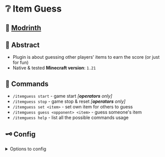 # ❔ Item Guess

## 🚰 [Modrinth](https://modrinth.com/plugin/itemguess)

## 🌃 Abstract

- Plugin is about guessing other players' items to earn the score (or just for fun)
- Native & tested **Minecraft version**: `1.21`

## 💭 Commands

- `/itemguess start` - game start _[**operators** only]_
- `/itemguess stop` - game stop & reset _[**operators** only]_
- `/itemguess set <item>` - set own item for others to guess
- `/itemguess guess <opponent> <item>` - guess someone's item
- `/itemguess help` - list all the possible commands usage

## 🗝 Config


<details>
<summary>Options to config</summary>

- `Feedback Enabled` : extra-feedback messages on guessing item [default: `true`]
- `Scoreboard Enabled` : display or hide scoreboard [default: `true`]
- `Score` : the number of points that players will be rewarded with guessing prizes (only available with _scoreboard_; **integers** only) [default: `1`]

</details>



